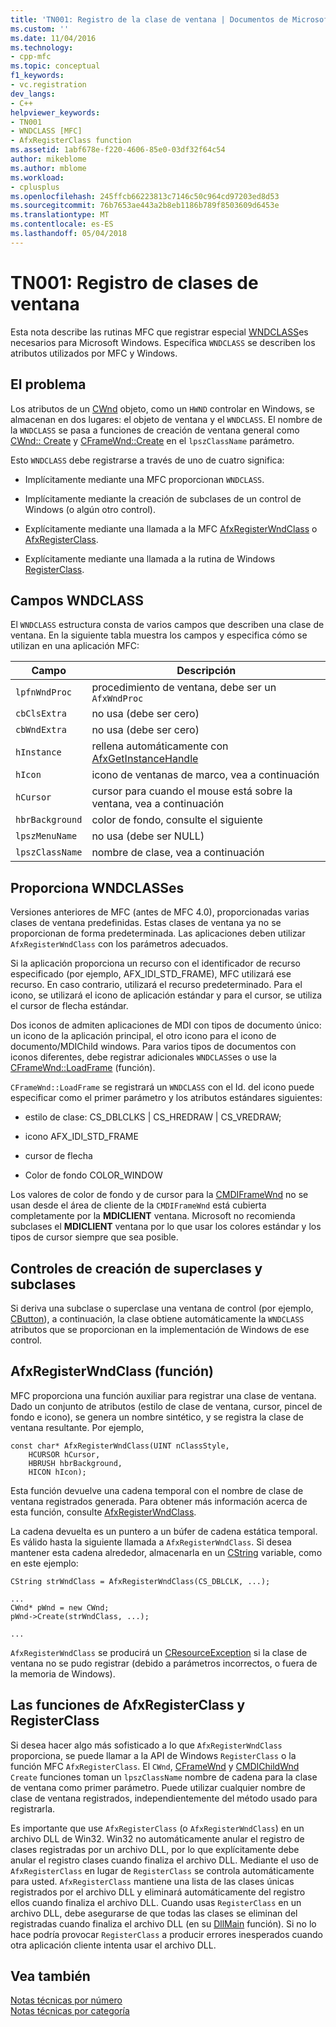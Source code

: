 ```yaml
---
title: 'TN001: Registro de la clase de ventana | Documentos de Microsoft'
ms.custom: ''
ms.date: 11/04/2016
ms.technology:
- cpp-mfc
ms.topic: conceptual
f1_keywords:
- vc.registration
dev_langs:
- C++
helpviewer_keywords:
- TN001
- WNDCLASS [MFC]
- AfxRegisterClass function
ms.assetid: 1abf678e-f220-4606-85e0-03df32f64c54
author: mikeblome
ms.author: mblome
ms.workload:
- cplusplus
ms.openlocfilehash: 245ffcb66223813c7146c50c964cd97203ed8d53
ms.sourcegitcommit: 76b7653ae443a2b8eb1186b789f8503609d6453e
ms.translationtype: MT
ms.contentlocale: es-ES
ms.lasthandoff: 05/04/2018
---
```

# <a name="tn001-window-class-registration"></a>TN001: Registro de clases de ventana
Esta nota describe las rutinas MFC que registrar especial [WNDCLASS](http://msdn.microsoft.com/library/windows/desktop/ms633576)es necesarios para Microsoft Windows. Específica `WNDCLASS` se describen los atributos utilizados por MFC y Windows.  
  
## <a name="the-problem"></a>El problema  
 Los atributos de un [CWnd](../mfc/reference/cwnd-class.md) objeto, como un `HWND` controlar en Windows, se almacenan en dos lugares: el objeto de ventana y el `WNDCLASS`. El nombre de la `WNDCLASS` se pasa a funciones de creación de ventana general como [CWnd:: Create](../mfc/reference/cwnd-class.md#create) y [CFrameWnd::Create](../mfc/reference/cframewnd-class.md#create) en el `lpszClassName` parámetro.  
  
 Esto `WNDCLASS` debe registrarse a través de uno de cuatro significa:  
  
-   Implícitamente mediante una MFC proporcionan `WNDCLASS`.  
  
-   Implícitamente mediante la creación de subclases de un control de Windows (o algún otro control).  
  
-   Explícitamente mediante una llamada a la MFC [AfxRegisterWndClass](../mfc/reference/application-information-and-management.md#afxregisterwndclass) o [AfxRegisterClass](../mfc/reference/application-information-and-management.md#afxregisterclass).  
  
-   Explícitamente mediante una llamada a la rutina de Windows [RegisterClass](http://msdn.microsoft.com/library/windows/desktop/ms633586).  
  
## <a name="wndclass-fields"></a>Campos WNDCLASS  
 El `WNDCLASS` estructura consta de varios campos que describen una clase de ventana. En la siguiente tabla muestra los campos y especifica cómo se utilizan en una aplicación MFC:  
  
|Campo|Descripción|  
|-----------|-----------------|  
|`lpfnWndProc`|procedimiento de ventana, debe ser un `AfxWndProc`|  
|`cbClsExtra`|no usa (debe ser cero)|  
|`cbWndExtra`|no usa (debe ser cero)|  
|`hInstance`|rellena automáticamente con [AfxGetInstanceHandle](../mfc/reference/application-information-and-management.md#afxgetinstancehandle)|  
|`hIcon`|icono de ventanas de marco, vea a continuación|  
|`hCursor`|cursor para cuando el mouse está sobre la ventana, vea a continuación|  
|`hbrBackground`|color de fondo, consulte el siguiente|  
|`lpszMenuName`|no usa (debe ser NULL)|  
|`lpszClassName`|nombre de clase, vea a continuación|  
  
## <a name="provided-wndclasses"></a>Proporciona WNDCLASSes  
 Versiones anteriores de MFC (antes de MFC 4.0), proporcionadas varias clases de ventana predefinidas. Estas clases de ventana ya no se proporcionan de forma predeterminada. Las aplicaciones deben utilizar `AfxRegisterWndClass` con los parámetros adecuados.  
  
 Si la aplicación proporciona un recurso con el identificador de recurso especificado (por ejemplo, AFX_IDI_STD_FRAME), MFC utilizará ese recurso. En caso contrario, utilizará el recurso predeterminado. Para el icono, se utilizará el icono de aplicación estándar y para el cursor, se utiliza el cursor de flecha estándar.  
  
 Dos iconos de admiten aplicaciones de MDI con tipos de documento único: un icono de la aplicación principal, el otro icono para el icono de documento/MDIChild windows. Para varios tipos de documentos con iconos diferentes, debe registrar adicionales `WNDCLASS`es o use la [CFrameWnd::LoadFrame](../mfc/reference/cframewnd-class.md#loadframe) (función).  
  
 `CFrameWnd::LoadFrame` se registrará un `WNDCLASS` con el Id. del icono puede especificar como el primer parámetro y los atributos estándares siguientes:  
  
-   estilo de clase: CS_DBLCLKS &#124; CS_HREDRAW &#124; CS_VREDRAW;  
  
-   icono AFX_IDI_STD_FRAME  
  
-   cursor de flecha  
  
-   Color de fondo COLOR_WINDOW  
  
 Los valores de color de fondo y de cursor para la [CMDIFrameWnd](../mfc/reference/cmdiframewnd-class.md) no se usan desde el área de cliente de la `CMDIFrameWnd` está cubierta completamente por la **MDICLIENT** ventana. Microsoft no recomienda subclases el **MDICLIENT** ventana por lo que usar los colores estándar y los tipos de cursor siempre que sea posible.  
  
## <a name="subclassing-and-superclassing-controls"></a>Controles de creación de superclases y subclases  
 Si deriva una subclase o superclase una ventana de control (por ejemplo, [CButton](../mfc/reference/cbutton-class.md)), a continuación, la clase obtiene automáticamente la `WNDCLASS` atributos que se proporcionan en la implementación de Windows de ese control.  
  
## <a name="the-afxregisterwndclass-function"></a>AfxRegisterWndClass (función)  
 MFC proporciona una función auxiliar para registrar una clase de ventana. Dado un conjunto de atributos (estilo de clase de ventana, cursor, pincel de fondo e icono), se genera un nombre sintético, y se registra la clase de ventana resultante. Por ejemplo,  
  
```  
const char* AfxRegisterWndClass(UINT nClassStyle,
    HCURSOR hCursor,
    HBRUSH hbrBackground,
    HICON hIcon);
```  
  
 Esta función devuelve una cadena temporal con el nombre de clase de ventana registrados generada. Para obtener más información acerca de esta función, consulte [AfxRegisterWndClass](../mfc/reference/application-information-and-management.md#afxregisterwndclass).  
  
 La cadena devuelta es un puntero a un búfer de cadena estática temporal. Es válido hasta la siguiente llamada a `AfxRegisterWndClass`. Si desea mantener esta cadena alrededor, almacenarla en un [CString](../atl-mfc-shared/using-cstring.md) variable, como en este ejemplo:  
  
```  
CString strWndClass = AfxRegisterWndClass(CS_DBLCLK, ...);

...  
CWnd* pWnd = new CWnd;  
pWnd->Create(strWndClass, ...);

...  
```  
  
 `AfxRegisterWndClass` se producirá un [CResourceException](../mfc/reference/cresourceexception-class.md) si la clase de ventana no se pudo registrar (debido a parámetros incorrectos, o fuera de la memoria de Windows).  
  
## <a name="the-registerclass-and-afxregisterclass-functions"></a>Las funciones de AfxRegisterClass y RegisterClass  
 Si desea hacer algo más sofisticado a lo que `AfxRegisterWndClass` proporciona, se puede llamar a la API de Windows `RegisterClass` o la función MFC `AfxRegisterClass`. El `CWnd`, [CFrameWnd](../mfc/reference/cframewnd-class.md) y [CMDIChildWnd](../mfc/reference/cmdichildwnd-class.md) `Create` funciones toman un `lpszClassName` nombre de cadena para la clase de ventana como primer parámetro. Puede utilizar cualquier nombre de clase de ventana registrados, independientemente del método usado para registrarla.  
  
 Es importante que use `AfxRegisterClass` (o `AfxRegisterWndClass`) en un archivo DLL de Win32. Win32 no automáticamente anular el registro de clases registradas por un archivo DLL, por lo que explícitamente debe anular el registro clases cuando finaliza el archivo DLL. Mediante el uso de `AfxRegisterClass` en lugar de `RegisterClass` se controla automáticamente para usted. `AfxRegisterClass` mantiene una lista de las clases únicas registrados por el archivo DLL y eliminará automáticamente del registro ellos cuando finaliza el archivo DLL. Cuando usas `RegisterClass` en un archivo DLL, debe asegurarse de que todas las clases se eliminan del registradas cuando finaliza el archivo DLL (en su [DllMain](http://msdn.microsoft.com/library/windows/desktop/ms682583) función). Si no lo hace podría provocar `RegisterClass` a producir errores inesperados cuando otra aplicación cliente intenta usar el archivo DLL.  
  
## <a name="see-also"></a>Vea también  
 [Notas técnicas por número](../mfc/technical-notes-by-number.md)   
 [Notas técnicas por categoría](../mfc/technical-notes-by-category.md)

